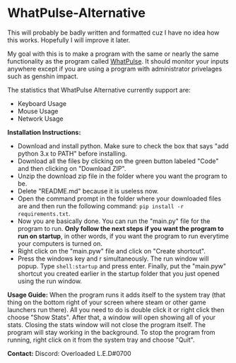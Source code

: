 # WhatPulse-Alternative

This will probably be badly written and formatted cuz I have no idea how this works. Hopefully I will improve it later.

My goal with this is to make a program with the same or nearly the same functionality as the program called [WhatPulse](https://whatpulse.org/). It should monitor your inputs anywhere except if you are using a program with administrator privelages such as genshin impact.

The statistics that WhatPulse Alternative currently support are:
* Keyboard Usage
* Mouse Usage
* Network Usage

**Installation Instructions:**
- Download and install python. Make sure to check the box that says "add python 3.x to PATH" before installing.
- Download all the files by clicking on the green button labeled "Code" and then clicking on "Download ZIP".
- Unzip the download zip file in the folder where you want the program to be.
- Delete "README.md" because it is useless now.
- Open the command prompt in the folder where your downloaded files are and then run the following command: `pip install -r requirements.txt`.
- Now you are basically done. You can run the "main.py" file for the program to run. **Only follow the next steps if you want the program to run on startup**, in other words, if you want the program to run everytime your computers is turned on.
- Right click on the "main.pyw" file and click on "Create shortcut".
- Press the windows key and r simultaneously. The run window will popup. Type `shell:startup` and press enter. Finally, put the "main.pyw" shortcut you created earlier in the startup folder that you just opened using the run window.

**Usage Guide:**
When the program runs it adds itself to the system tray (that thing on the bottom right of your screen where steam or other game launchers run there). All you need to do is double click it or right click then choose "Show Stats". After that, a window will open showing all of your stats. Closing the stats window will not close the program itself. The program will stay working in the background. To stop the program from running, right click on it from the system tray and choose "Quit".

**Contact:**
Discord: Overloaded L.E.D#0700